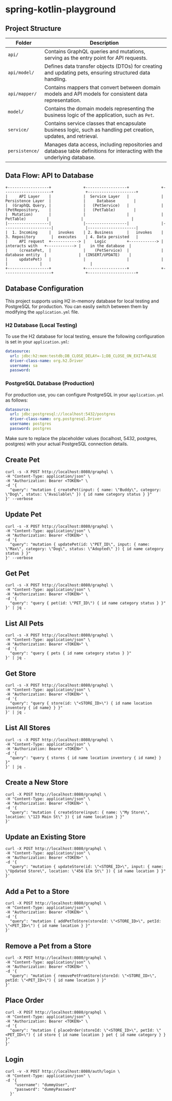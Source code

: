 # spring-kotlin-playground

## Project Structure

| Folder                 | Description                                                                                     |
|-----------------------|-------------------------------------------------------------------------------------------------|
| `api/`                | Contains GraphQL queries and mutations, serving as the entry point for API requests.           |
| `api/model/`         | Defines data transfer objects (DTOs) for creating and updating pets, ensuring structured data handling. |
| `api/mapper/`        | Contains mappers that convert between domain models and API models for consistent data representation. |
| `model/`             | Contains the domain models representing the business logic of the application, such as `Pet`.        |
| `service/`           | Contains service classes that encapsulate business logic, such as handling pet creation, updates, and retrieval. |
| `persistence/`       | Manages data access, including repositories and database table definitions for interacting with the underlying database. |

## Data Flow: API to Database

```plaintext
+------------------+              +------------------+              +---------------------+              +---------------------+
|     API Layer    |              |  Service Layer   |              |  Persistence Layer  |              |     Database        |
|  (GraphQL Query, |              |   (PetService)   |              |  (PetRepository,    |              |   (PetTable)        |
|  Mutation)       |              |                  |              |   PetTable)         |              |                     |
|------------------|              |------------------|              |---------------------|              |---------------------|
|  1. Incoming     |   invokes    | 2. Business      |   invokes    | 3. Repository       |  executes    | 4. Data persisted   |
|     API request  +------------> |    Logic         +------------> |    interacts with   +------------> |    in the database  |
|     (createPet,  |              |    (PetService)  |              |    database entity  |              |  (INSERT/UPDATE)    |
|     updatePet)   |              |                  |              |                     |              |                     |
+------------------+              +------------------+              +---------------------+              +---------------------+
```

## Database Configuration

This project supports using H2 in-memory database for local testing and PostgreSQL for production. You can easily switch between them by modifying the `application.yml` file.

### H2 Database (Local Testing)

To use the H2 database for local testing, ensure the following configuration is set in your `application.yml`:

```yaml
datasource:
  url: jdbc:h2:mem:testdb;DB_CLOSE_DELAY=-1;DB_CLOSE_ON_EXIT=FALSE
  driver-class-name: org.h2.Driver
  username: sa
  password:
```

### PostgreSQL Database (Production)

For production use, you can configure PostgreSQL in your `application.yml` as follows:

```yaml
datasource:
  url: jdbc:postgresql://localhost:5432/postgres
  driver-class-name: org.postgresql.Driver
  username: postgres
  password: postgres
```

Make sure to replace the placeholder values (localhost, 5432, postgres, postgres) with your actual PostgreSQL connection details.

## Create Pet

```shell
curl -s -X POST http://localhost:8080/graphql \
-H "Content-Type: application/json" \
-H "Authorization: Bearer <TOKEN>" \
-d '{
  "query": "mutation { createPet(input: { name: \"Buddy\", category: \"Dog\", status: \"Available\" }) { id name category status } }"
}' --verbose
```

## Update Pet

```shell
curl -s -X POST http://localhost:8080/graphql \
-H "Content-Type: application/json" \
-H "Authorization: Bearer <TOKEN>" \
-d '{
  "query": "mutation { updatePet(id: \"PET_ID\", input: { name: \"Max\", category: \"Dog\", status: \"Adopted\" }) { id name category status } }"
}' --verbose
```

## Get Pet

```shell
curl -s -X POST http://localhost:8080/graphql \
-H "Content-Type: application/json" \
-H "Authorization: Bearer <TOKEN>" \
-d '{
  "query": "query { pet(id: \"PET_ID\") { id name category status } }"
}' | jq .
```

## List All Pets

```shell
curl -s -X POST http://localhost:8080/graphql \
-H "Content-Type: application/json" \
-H "Authorization: Bearer <TOKEN>" \
-d '{
  "query": "query { pets { id name category status } }"
}' | jq .
```

## Get Store

```shell
curl -s -X POST http://localhost:8080/graphql \
-H "Content-Type: application/json" \
-H "Authorization: Bearer <TOKEN>" \
-d '{
  "query": "query { store(id: \"<STORE_ID>\") { id name location inventory { id name} } }"
}' | jq .
```

## List All Stores

```shell
curl -s -X POST http://localhost:8080/graphql \
-H "Content-Type: application/json" \
-H "Authorization: Bearer <TOKEN>" \
-d '{
  "query": "query { stores { id name location inventory { id name} } }"
}' | jq .
```

## Create a New Store

```shell
curl -X POST http://localhost:8080/graphql \
-H "Content-Type: application/json" \
-H "Authorization: Bearer <TOKEN>" \
-d '{
  "query": "mutation { createStore(input: { name: \"My Store\", location: \"123 Main St\" }) { id name location } }"
}'
```

## Update an Existing Store

```shell
curl -X POST http://localhost:8080/graphql \
-H "Content-Type: application/json" \
-H "Authorization: Bearer <TOKEN>" \
-d '{
  "query": "mutation { updateStore(id: \"<STORE_ID>\", input: { name: \"Updated Store\", location: \"456 Elm St\" }) { id name location } }"
}'
```

## Add a Pet to a Store

```shell
curl -X POST http://localhost:8080/graphql \
-H "Content-Type: application/json" \
-H "Authorization: Bearer <TOKEN>" \
-d '{
  "query": "mutation { addPetToStore(storeId: \"<STORE_ID>\", petId: \"<PET_ID>\") { id name location } }"
}'
```

## Remove a Pet from a Store

```shell
curl -X POST http://localhost:8080/graphql \
-H "Content-Type: application/json" \
-H "Authorization: Bearer <TOKEN>" \
-d '{
  "query": "mutation { removePetFromStore(storeId: \"<STORE_ID>\", petId: \"<PET_ID>\") { id name location } }"
}'
```

## Place Order

```shell
curl -X POST http://localhost:8080/graphql \
-H "Content-Type: application/json" \
-H "Authorization: Bearer <TOKEN>" \
-d '{
  "query": "mutation { placeOrder(storeId: \"<STORE_ID>\", petId: \"<PET_ID>\") { id store { id name location } pet { id name category } } }"
}'
```

## Login

```shell
curl -v -X POST http://localhost:8080/auth/login \
-H "Content-Type: application/json" \
-d '{
    "username": "dummyUser",
    "password": "dummyPassword"
  }'
```
